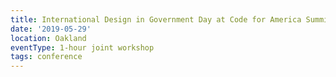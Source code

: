 ```yaml
---
title: International Design in Government Day at Code for America Summit 2019
date: '2019-05-29'
location: Oakland
eventType: 1-hour joint workshop
tags: conference
---
```

